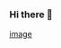 ### Hi there 👋

[image]([https://github.com/PrachiHiware/PrachiHiware/assets/37510280/fbc88821-ba70-4384-b22c-c30ca931e720](https://lexica.art/prompt/d2237627-1441-4552-aef4-adab27d14571))

<!--
**PrachiHiware/PrachiHiware** is a ✨ _special_ ✨ repository because its `README.md` (this file) appears on your GitHub profile.

Here are some ideas to get you started:

- 🔭 I’m currently working on ...
- 🌱 I’m currently learning ...
- 👯 I’m looking to collaborate on ...
- 🤔 I’m looking for help with ...
- 💬 Ask me about ...
- 📫 How to reach me: ...
- 😄 Pronouns: ...
- ⚡ Fun fact: ...
-->
